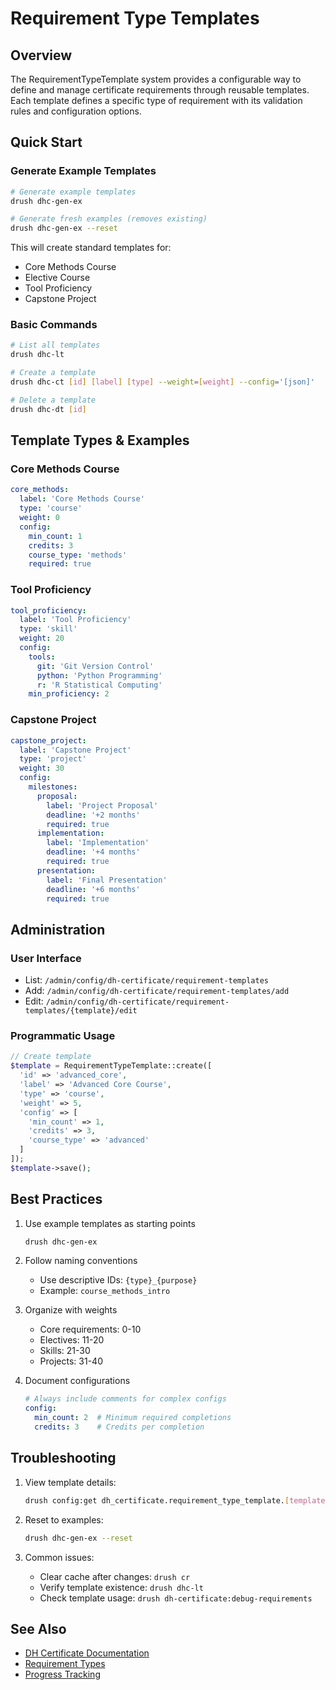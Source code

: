 # Requirement Type Templates

## Overview

The RequirementTypeTemplate system provides a configurable way to define and manage certificate requirements through reusable templates. Each template defines a specific type of requirement with its validation rules and configuration options.

## Quick Start

### Generate Example Templates

```bash
# Generate example templates
drush dhc-gen-ex

# Generate fresh examples (removes existing)
drush dhc-gen-ex --reset
```

This will create standard templates for:
- Core Methods Course
- Elective Course
- Tool Proficiency
- Capstone Project

### Basic Commands

```bash
# List all templates
drush dhc-lt

# Create a template
drush dhc-ct [id] [label] [type] --weight=[weight] --config='[json]'

# Delete a template
drush dhc-dt [id]
```

## Template Types & Examples

### Core Methods Course
```yaml
core_methods:
  label: 'Core Methods Course'
  type: 'course'
  weight: 0
  config:
    min_count: 1
    credits: 3
    course_type: 'methods'
    required: true
```

### Tool Proficiency
```yaml
tool_proficiency:
  label: 'Tool Proficiency'
  type: 'skill'
  weight: 20
  config:
    tools:
      git: 'Git Version Control'
      python: 'Python Programming'
      r: 'R Statistical Computing'
    min_proficiency: 2
```

### Capstone Project
```yaml
capstone_project:
  label: 'Capstone Project'
  type: 'project'
  weight: 30
  config:
    milestones:
      proposal:
        label: 'Project Proposal'
        deadline: '+2 months'
        required: true
      implementation:
        label: 'Implementation'
        deadline: '+4 months'
        required: true
      presentation:
        label: 'Final Presentation'
        deadline: '+6 months'
        required: true
```

## Administration

### User Interface
- List: `/admin/config/dh-certificate/requirement-templates`
- Add: `/admin/config/dh-certificate/requirement-templates/add`
- Edit: `/admin/config/dh-certificate/requirement-templates/{template}/edit`

### Programmatic Usage

```php
// Create template
$template = RequirementTypeTemplate::create([
  'id' => 'advanced_core',
  'label' => 'Advanced Core Course',
  'type' => 'course',
  'weight' => 5,
  'config' => [
    'min_count' => 1,
    'credits' => 3,
    'course_type' => 'advanced'
  ]
]);
$template->save();
```

## Best Practices

1. Use example templates as starting points
   ```bash
   drush dhc-gen-ex
   ```

2. Follow naming conventions
   - Use descriptive IDs: `{type}_{purpose}`
   - Example: `course_methods_intro`

3. Organize with weights
   - Core requirements: 0-10
   - Electives: 11-20
   - Skills: 21-30
   - Projects: 31-40

4. Document configurations
   ```yaml
   # Always include comments for complex configs
   config:
     min_count: 2  # Minimum required completions
     credits: 3    # Credits per completion
   ```

## Troubleshooting

1. View template details:
   ```bash
   drush config:get dh_certificate.requirement_type_template.[template_id]
   ```

2. Reset to examples:
   ```bash
   drush dhc-gen-ex --reset
   ```

3. Common issues:
   - Clear cache after changes: `drush cr`
   - Verify template existence: `drush dhc-lt`
   - Check template usage: `drush dh-certificate:debug-requirements`

## See Also

- [DH Certificate Documentation](README.md)
- [Requirement Types](README.RequirementTypes.md)
- [Progress Tracking](progress.md)